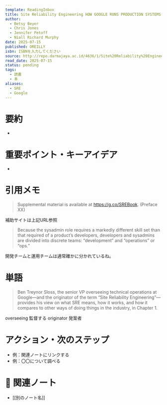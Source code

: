 ```yaml
---
template: ReadingInbox
title: Site Reliability Engineering HOW GOOGLE RUNS PRODUCTION SYSTEMS
author:
  - Betsy Beyer
  - Chris Jones
  - Jennifer Petoff
  - Niall Richard Murphy
date: 2025-07-15
published: OREILLY
isbn: ISBNを入力してください
source: http://repo.darmajaya.ac.id/4636/1/Site%20Reliability%20Engineering_%20How%20Google%20Runs%20Production%20Systems%20%28%20PDFDrive%20%29.pdf
read_date: 2025-07-15
status: pending
tags:
  - 読書
  - 本
aliases:
  - SRE
  - Google
---
```


# 要約
- 

# 重要ポイント・キーアイデア
- 

# 引用メモ

> Supplemental material is available at https://g.co/SREBook.
> (Preface XX)

補助サイトは上記URL参照

>Because the sysadmin role requires a markedly different skill set than that required of a product’s developers, developers and sysadmins are divided into discrete teams: “development” and “operations” or “ops.”

開発チームと運用チームは通常確かに分かれているね。



# 単語
>Ben Treynor Sloss, the senior VP overseeing technical operations at Google—and the originator of the term “Site Reliability Engineering”—provides his view on what SRE means, how it works, and how it compares to other ways of doing things in the industry, in Chapter 1.

overseeing 監督する
originator 発案者




# アクション・次のステップ
- 例：関連ノートにリンクする  
- 例：〇〇について調べる

# 🔗 関連ノート
- [[別のノート名]]
